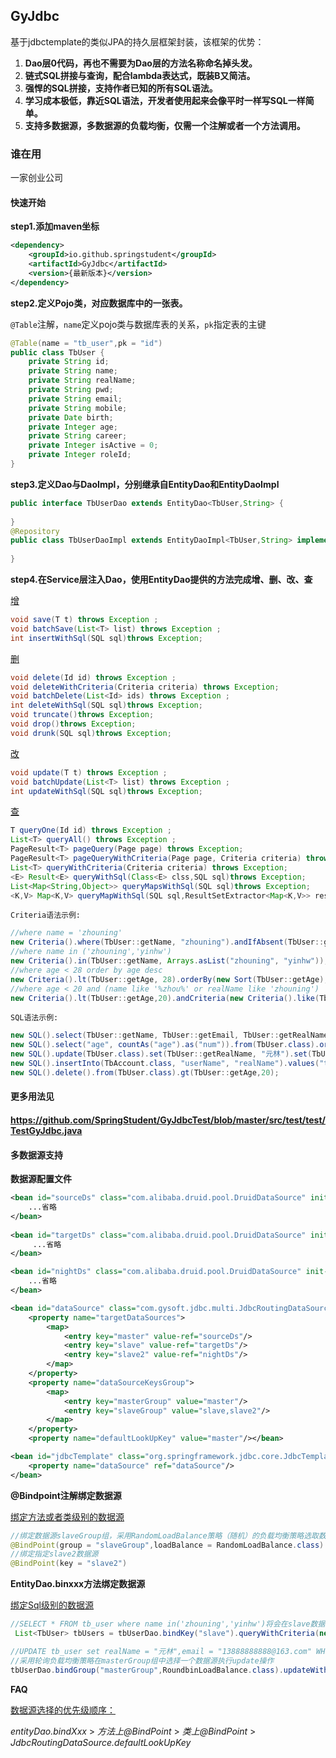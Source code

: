 ## GyJdbc

基于jdbctemplate的类似JPA的持久层框架封装，该框架的优势：

1. **Dao层0代码，再也不需要为Dao层的方法名称命名掉头发。**
2. **链式SQL拼接与查询，配合lambda表达式，既装B又简洁。**
3. **强悍的SQL拼接，支持作者已知的所有SQL语法。**
4. **学习成本极低，靠近SQL语法，开发者使用起来会像平时一样写SQL一样简单。**
5. **支持多数据源，多数据源的负载均衡，仅需一个注解或者一个方法调用。**

### 谁在用
一家创业公司
#### 快速开始

**step1.添加maven坐标**

```xml
<dependency>
    <groupId>io.github.springstudent</groupId>
    <artifactId>GyJdbc</artifactId>
    <version>{最新版本}</version>
</dependency>
```

**step2.定义Pojo类，对应数据库中的一张表。**

`@Table`注解，`name`定义pojo类与数据库表的关系，`pk`指定表的主键

```java
@Table(name = "tb_user",pk = "id")
public class TbUser {    
	private String id;    
	private String name;    
	private String realName;    
	private String pwd;    
	private String email;    
	private String mobile;    
	private Date birth;    
	private Integer age;    
	private String career;    
	private Integer isActive = 0;    
	private Integer roleId;
}	
```

**step3.定义Dao与DaoImpl，分别继承自EntityDao和EntityDaoImpl**

```java
public interface TbUserDao extends EntityDao<TbUser,String> {
    
}
@Repository
public class TbUserDaoImpl extends EntityDaoImpl<TbUser,String> implements TbUserDao {
    
}
```

**step4.在Service层注入Dao，使用EntityDao提供的方法完成增、删、改、查**

<u>增</u>

```java
void save(T t) throws Exception ;
void batchSave(List<T> list) throws Exception ;
int insertWithSql(SQL sql)throws Exception;
```

<u>删</u>

```java
void delete(Id id) throws Exception ;
void deleteWithCriteria(Criteria criteria) throws Exception;
void batchDelete(List<Id> ids) throws Exception ;
int deleteWithSql(SQL sql)throws Exception;
void truncate()throws Exception;
void drop()throws Exception;
void drunk(SQL sql)throws Exception;
```

<u>改</u>

```java
void update(T t) throws Exception ;
void batchUpdate(List<T> list) throws Exception ;
int updateWithSql(SQL sql)throws Exception;
```

<u>查</u>

```java
T queryOne(Id id) throws Exception ;
List<T> queryAll() throws Exception ;
PageResult<T> pageQuery(Page page) throws Exception;
PageResult<T> pageQueryWithCriteria(Page page, Criteria criteria) throws Exception;
List<T> queryWithCriteria(Criteria criteria) throws Exception;
<E> Result<E> queryWithSql(Class<E> clss,SQL sql)throws Exception;
List<Map<String,Object>> queryMapsWithSql(SQL sql)throws Exception;
<K,V> Map<K,V> queryMapWithSql(SQL sql,ResultSetExtractor<Map<K,V>> resultSetExtractor)throws Exception;

```

`Criteria语法示例:`

```java
//where name = 'zhouning'
new Criteria().where(TbUser::getName, "zhouning").andIfAbsent(TbUser::getName, null);
//where name in ('zhouning','yinhw')
new Criteria().in(TbUser::getName, Arrays.asList("zhouning", "yinhw"));
//where age < 28 order by age desc
new Criteria().lt(TbUser::getAge, 28).orderBy(new Sort(TbUser::getAge);
//where age < 20 and (name like '%zhou%' or realName like 'zhouning')
new Criteria().lt(TbUser::getAge,20).andCriteria(new Criteria().like(TbUser::getName,"zhou").orLike(TbUser::getRealName,"周"));
```

`SQL语法示例:`

```java
new SQL().select(TbUser::getName, TbUser::getEmail, TbUser::getRealName,TbUser::getMobile).from(TbUser.class).where(TbUser::getIsActive, 1);
new SQL().select("age", countAs("age").as("num")).from(TbUser.class).orderBy(new Sort(TbUser::getAge)).groupBy(TbUser::getAge);
new SQL().update(TbUser.class).set(TbUser::getRealName, "元林").set(TbUser::getEmail, "13888888888@163.com").where(TbUser::getName, "Smith");
new SQL().insertInto(TbAccount.class, "userName", "realName").values("test", "测试").values("test2", "测试2");
new SQL().delete().from(TbUser.class).gt(TbUser::getAge,20);
```

#### 更多用法见

#### https://github.com/SpringStudent/GyJdbcTest/blob/master/src/test/test/TestGyJdbc.java

#### 多数据源支持

**数据源配置文件**

```xml
<bean id="sourceDs" class="com.alibaba.druid.pool.DruidDataSource" init-method="init" destroy-method="close">
    ...省略
</bean>
        
<bean id="targetDs" class="com.alibaba.druid.pool.DruidDataSource" init-method="init" destroy-method="close">
     ...省略
</bean>

<bean id="nightDs" class="com.alibaba.druid.pool.DruidDataSource" init-method="init" destroy-method="close">
    ...省略
</bean>   

<bean id="dataSource" class="com.gysoft.jdbc.multi.JdbcRoutingDataSource">    
    <property name="targetDataSources">        
        <map>            
            <entry key="master" value-ref="sourceDs"/>            
            <entry key="slave" value-ref="targetDs"/>            
            <entry key="slave2" value-ref="nightDs"/>        
        </map>    
    </property>    
    <property name="dataSourceKeysGroup">        
        <map>            
            <entry key="masterGroup" value="master"/>            
            <entry key="slaveGroup" value="slave,slave2"/>        
        </map>    
    </property>    
    <property name="defaultLookUpKey" value="master"/></bean>

<bean id="jdbcTemplate" class="org.springframework.jdbc.core.JdbcTemplate">    
    <property name="dataSource" ref="dataSource"/>
</bean>
```

**@Bindpoint注解绑定数据源**

<u>绑定方法或者类级别的数据源</u>

```java
//绑定数据源slaveGroup组，采用RandomLoadBalance策略（随机）的负载均衡策略选取数据源
@BindPoint(group = "slaveGroup",loadBalance = RandomLoadBalance.class)
//绑定指定slave2数据源
@BindPoint(key = "slave2")
```

**EntityDao.binxxx方法绑定数据源**

<u>绑定Sql级别的数据源</u>

```java
//SELECT * FROM tb_user where name in('zhouning','yinhw')将会在slave数据源上执行
 List<TbUser> tbUsers = tbUserDao.bindKey("slave").queryWithCriteria(new Criteria().in(TbUser::getName, Arrays.asList("zhouning", "yinhw")));

//UPDATE tb_user set realName = "元林",email = "13888888888@163.com" WHERE name = "Smith"
//采用轮询负载均衡策略在masterGroup组中选择一个数据源执行update操作
tbUserDao.bindGroup("masterGroup",RoundbinLoadBalance.class).updateWithSql(new SQL().update(TbUser.class).set(TbUser::getRealName, "元林").set(TbUser::getEmail, "13888888888@163.com").where(TbUser::getName, "Smith"));
```

**FAQ**

<u>数据源选择的优先级顺序：</u>

*entityDao.bindXxx* > *方法上@BindPoint* > *类上@BindPoint* > *JdbcRoutingDataSource.defaultLookUpKey*